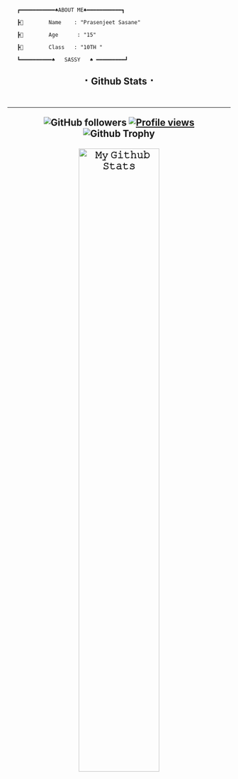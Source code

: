 
```

   ┏━━━━━━━━━━━♠️ABOUT ME♠️━━━━━━━━━━━┓
                                                          
   ┣🌷        Name    : "Prasenjeet Sasane"
                                                          
   ┣🌷        Age      : "15"
  
   ┣🌷        Class   : "10TH "
                         
   ┗━━━━━━━━━━♠   SASSY   ♠️ ━━━━━━━━━┛
```


<h2 align="center"><b>⠂Github Stats⠐
<br>
<br>

----
![GitHub followers](https://img.shields.io/github/followers/SASSYY-OS?label=Follow&style=social)
[![Profile views](https://komarev.com/ghpvc/?username=SASSYY-OS&label=Profile%20views)](https://github.com/SASSYY-OS)
![Github Trophy](https://github-profile-trophy.vercel.app/?username=SASSYY-OS)
  
<a href="https://github-readme-stats.vercel.app/api?username=SASSYY-OS&layout=compact&show_icons=true&theme=chartreuse-dark&cache_seconds=1800">
    <img width="60%" align="center" alt="𝙼𝚢 𝙶𝚒𝚝𝚑𝚞𝚋 𝚂𝚝𝚊𝚝𝚜" src="https://github-readme-stats.vercel.app/api?username=SASSYY-OS&show_icons=true&include_all_commits=true&theme=chartreuse-dark&cache_seconds=86400" />

  </a>
</b></h2>  




<!---
sassy-os/sassy-os is a ✨ special ✨ repository because its `README.md` (this file) appears on your GitHub profile.
You can click the Preview link to take a look at your changes.
--->
